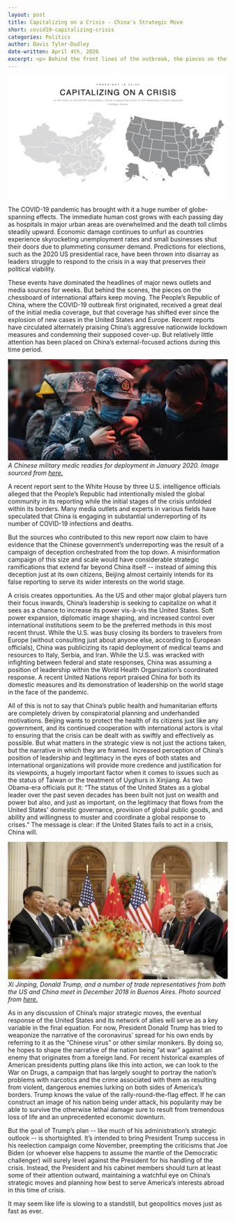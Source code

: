 ```yaml
---
layout: post
title: Capitalizing on a Crisis - China's Strategic Move
short: covid19-capitalizing-crisis
categories: Politics
author: Davis Tyler-Dudley
date-written: April 4th, 2020
excerpt: <p> Behind the front lines of the outbreak, the pieces on the chessboard of international affairs keep moving. Recent reports have circulated alternately praising China’s aggressive nationwide lockdown measures and condemning their supposed cover-up. But relatively little attention has been placed on China’s external-focused actions during this time period.</p>
---
```


![Article Header](/images/covid19-capitalizing-crisis/header.png)

The COVID-19 pandemic has brought with it a huge number of globe-spanning effects. The immediate human cost grows with each passing day as hospitals in major urban areas are overwhelmed and the death toll climbs steadily upward. Economic damage continues to unfurl as countries experience skyrocketing unemployment rates and small businesses shut their doors due to plummeting consumer demand. Predictions for elections, such as the 2020 US presidential race, have been thrown into disarray as leaders struggle to respond to the crisis in a way that preserves their political viability.

These events have dominated the headlines of major news outlets and media sources for weeks. But behind the scenes, the pieces on the chessboard of international affairs keep moving. The People’s Republic of China, where the COVID-19 outbreak first originated, received a great deal of the initial media coverage, but that coverage has shifted ever since the explosion of new cases in the United States and Europe. Recent reports have circulated alternately praising China’s aggressive nationwide lockdown measures and condemning their supposed cover-up. But relatively little attention has been placed on China’s external-focused actions during this time period.

![Chinese Military Medic](/images/covid19-capitalizing-crisis/chinese-military-medic.jpg)
_A Chinese military medic readies for deployment in January 2020. Image sourced from [here.](https://www.defenseone.com/ideas/2020/02/coronavirus-spreads-chinas-military-has-been-largely-mia/162950/)_

A recent report sent to the White House by three U.S. intelligence officials alleged that the People’s Republic had intentionally misled the global community in its reporting while the initial stages of the crisis unfolded within its borders. Many media outlets and experts in various fields have speculated that China is engaging in substantial underreporting of its number of COVID-19 infections and deaths.

But the sources who contributed to this new report now claim to have evidence that the Chinese government’s underreporting was the result of a campaign of deception orchestrated from the top down. A misinformation campaign of this size and scale would have considerable strategic ramifications that extend far beyond China itself -- instead of aiming this deception just at its own citizens, Beijing almost certainly intends for its false reporting to serve its wider interests on the world stage.

A crisis creates opportunities. As the US and other major global players turn their focus inwards, China’s leadership is seeking to capitalize on what it sees as a chance to increase its power vis-à-vis the United States. Soft power expansion, diplomatic image shaping, and increased control over international institutions seem to be the preferred methods in this most recent thrust. While the U.S. was busy closing its borders to travelers from Europe (without consulting just about anyone else, according to European officials), China was publicizing its rapid deployment of medical teams and resources to Italy, Serbia, and Iran. While the U.S. was wracked with infighting between federal and state responses, China was assuming a position of leadership within the World Health Organization’s coordinated response. A recent United Nations report praised China for both its domestic measures and its demonstration of leadership on the world stage in the face of the pandemic.

All of this is not to say that China’s public health and humanitarian efforts are completely driven by conspiratorial planning and underhanded motivations. Beijing wants to protect the health of its citizens just like any government, and its continued cooperation with international actors is vital to ensuring that the crisis can be dealt with as swiftly and effectively as possible. But what matters in the strategic view is not just the actions taken, but the narrative in which they are framed. Increased perception of China’s position of leadership and legitimacy in the eyes of both states and international organizations will provide more credence and justification for its viewpoints, a hugely important factor when it comes to issues such as the status of Taiwan or the treatment of Uyghurs in Xinjiang. As two Obama-era officials put it: “The status of the United States as a global leader over the past seven decades has been built not just on wealth and power but also, and just as important, on the legitimacy that flows from the United States' domestic governance, provision of global public goods, and ability and willingness to muster and coordinate a global response to crises.” The message is clear: if the United States fails to act in a crisis, China will.

![Chinese and US Government Officials Meeting](/images/covid19-capitalizing-crisis/blurb.jpg)
_Xi Jinping, Donald Trump, and a number of trade representatives from both the US and China meet in December 2018 in Buenos Aires. Photo sourced from [here.](https://www.nbcnews.com/business/consumer/chinese-government-issues-vague-statement-about-90-day-trade-talk-n944381)_

As in any discussion of China’s major strategic moves, the eventual response of the United States and its network of allies will serve as a key variable in the final equation. For now, President Donald Trump has tried to weaponize the narrative of the coronavirus’ spread for his own ends by referring to it as the “Chinese virus” or other similar monikers. By doing so, he hopes to shape the narrative of the nation being “at war” against an enemy that originates from a foreign land. For recent historical examples of American presidents putting plans like this into action, we can look to the War on Drugs, a campaign that has largely sought to portray the nation’s problems with narcotics and the crime associated with them as resulting from violent, dangerous enemies lurking on both sides of America’s borders. Trump knows the value of the rally-round-the-flag effect. If he can construct an image of his nation being under attack, his popularity may be able to survive the otherwise lethal damage sure to result from tremendous loss of life and an unprecedented economic downturn.

But the goal of Trump’s plan -- like much of his administration’s strategic outlook -- is shortsighted. It’s intended to bring President Trump success in his reelection campaign come November, preempting the criticisms that Joe Biden (or whoever else happens to assume the mantle of the Democratic challenger) will surely level against the President for his handling of the crisis. Instead, the President and his cabinet members should turn at least some of their attention outward, maintaining a watchful eye on China’s strategic moves and planning how best to serve America’s interests abroad in this time of crisis.

It may seem like life is slowing to a standstill, but geopolitics moves just as fast as ever.
